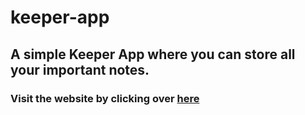# keeper-app

## A simple Keeper App where you can store all your important notes.

### Visit the website by clicking over [here](https://ritikgupta21092000.github.io/keeper-app/)
